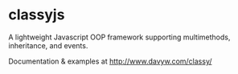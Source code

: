 classyjs
========

A lightweight Javascript OOP framework supporting multimethods, inheritance, and events.

Documentation & examples at http://www.davyw.com/classy/
